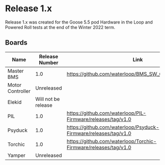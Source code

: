

# Release 1.x

Release 1.x was created for the Goose 5.5 pod Hardware in the Loop and Powered Roll tests at the end of the Winter 2022 term.

## Boards

| Name             | Release Number              | Link                                                            |
| ---------------- | --------------------------- | --------------------------------------------------------------- |
| Master BMS       | 1.0                         | https://github.com/waterloop/BMS_SW_G5/releases/tag/v1.0        |
| Motor Controller | Unreleased                  |                                                                 |
| Elekid           | Will not be release         |                                                                 |
| PIL              | 1.0                         | https://github.com/waterloop/PIL-Firmware/releases/tag/v1.0     |
| Psyduck          | 1.0                         | https://github.com/waterloop/Psyduck-Firmware/releases/tag/v1.0 |
| Torchic          | 1.0                         | https://github.com/waterloop/Torchic-Firmware/releases/tag/v1.0 |
| Yamper           | Unreleased                  |                                                                 |
